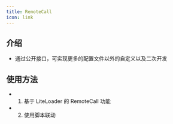 ```yaml
---
title: RemoteCall
icon: link
---
```


## 介绍

- 通过公开接口，可实现更多的配置文件以外的自定义以及二次开发

## 使用方法

- 1. 基于 LiteLoader 的 RemoteCall 功能
- 2. 使用脚本联动
